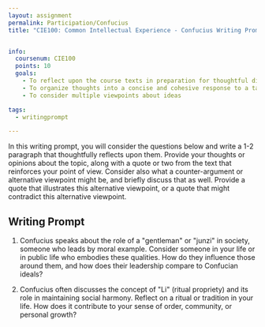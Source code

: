 ```yaml
---
layout: assignment
permalink: Participation/Confucius
title: "CIE100: Common Intellectual Experience - Confucius Writing Prompt"


info:
  coursenum: CIE100
  points: 10
  goals:
    - To reflect upon the course texts in preparation for thoughtful discussion
    - To organize thoughts into a concise and cohesive response to a targeted question
    - To consider multiple viewpoints about ideas

tags:
  - writingprompt

---
```


In this writing prompt, you will consider the questions below and write a 1-2 paragraph that thoughtfully reflects upon them.  Provide your thoughts or opinions about the topic, along with a quote or two from the text that reinforces your point of view.  Consider also what a counter-argument or alternative viewpoint might be, and briefly discuss that as well.  Provide a quote that illustrates this alternative viewpoint, or a quote that might contradict this alternative viewpoint.

## Writing Prompt

1. Confucius speaks about the role of a "gentleman" or "junzi" in society, someone who leads by moral example. Consider someone in your life or in public life who embodies these qualities. How do they influence those around them, and how does their leadership compare to Confucian ideals?

2. Confucius often discusses the concept of "Li" (ritual propriety) and its role in maintaining social harmony. Reflect on a ritual or tradition in your life. How does it contribute to your sense of order, community, or personal growth?